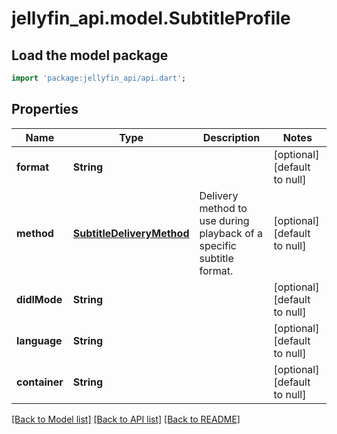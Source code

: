 # jellyfin_api.model.SubtitleProfile

## Load the model package
```dart
import 'package:jellyfin_api/api.dart';
```

## Properties
Name | Type | Description | Notes
------------ | ------------- | ------------- | -------------
**format** | **String** |  | [optional] [default to null]
**method** | [**SubtitleDeliveryMethod**](SubtitleDeliveryMethod.md) | Delivery method to use during playback of a specific subtitle format. | [optional] [default to null]
**didlMode** | **String** |  | [optional] [default to null]
**language** | **String** |  | [optional] [default to null]
**container** | **String** |  | [optional] [default to null]

[[Back to Model list]](../README.md#documentation-for-models) [[Back to API list]](../README.md#documentation-for-api-endpoints) [[Back to README]](../README.md)


